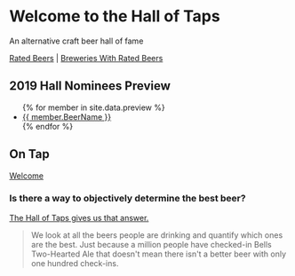 # Welcome to the Hall of Taps

An alternative craft beer hall of fame

[Rated Beers](beers.md) |  [Breweries With Rated Beers](breweries.md)

## 2019 Hall Nominees Preview

<ul>
{% for member in site.data.preview %}
  <li>
    <a href="">
      {{ member.BeerName }}
    </a>
  </li>
{% endfor %}
</ul>


## On Tap
[Welcome](/_posts/welcome.md)

### Is there a way to objectively determine the best beer?
[The Hall of Taps gives us that answer.](about.md)

> We look at all the beers
> people are drinking and quantify which ones are the best.
> Just because a million people have checked-in Bells Two-Hearted Ale
> that doesn't mean there isn't a better beer with only one hundred check-ins.
